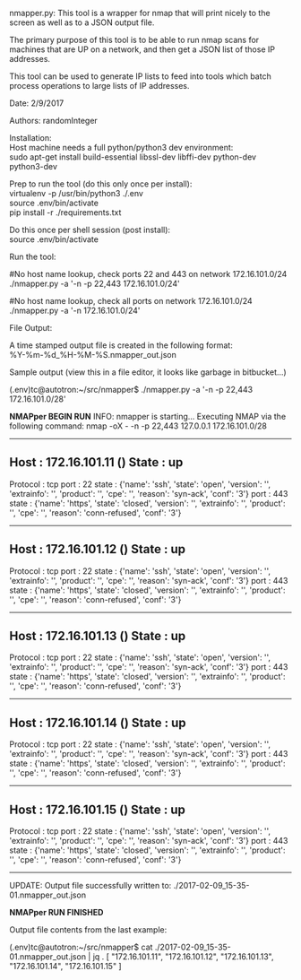 nmapper.py:  This tool is a wrapper for nmap that will print nicely to the screen
as well as to a JSON output file.

The primary purpose of this tool is to be able to run nmap scans for machines
that are UP on a network, and then get a JSON list of those IP addresses.

This tool can be used to generate IP lists to feed into tools which batch process operations to large lists of IP addresses.

Date:  2/9/2017

Authors:  randomInteger


Installation:    
Host machine needs a full python/python3 dev environment:    
sudo apt-get install build-essential libssl-dev libffi-dev python-dev python3-dev

Prep to run the tool (do this only once per install):    
virtualenv -p /usr/bin/python3 ./.env    
source .env/bin/activate    
pip install -r ./requirements.txt    


Do this once per shell session (post install):    
source .env/bin/activate    

Run the tool:    

#No host name lookup, check ports 22 and 443 on network 172.16.101.0/24
./nmapper.py -a '-n -p 22,443 172.16.101.0/24'

#No host name lookup, check all ports on network 172.16.101.0/24
./nmapper.py -a '-n 172.16.101.0/24'

File Output:

A time stamped output file is created in the following format:  
%Y-%m-%d_%H-%M-%S.nmapper_out.json

Sample output (view this in a file editor, it looks like garbage in bitbucket...)

(.env)tc@autotron:~/src/nmapper$ ./nmapper.py -a '-n -p 22,443 172.16.101.0/28'

**********NMAPper BEGIN RUN**********
INFO: nmapper is starting...
Executing NMAP via the following command: nmap -oX - -n -p 22,443 127.0.0.1 172.16.101.0/28
****************************************************************
Host : 172.16.101.11 ()
State : up
----------
Protocol : tcp
port : 22	state : {'name': 'ssh', 'state': 'open', 'version': '', 'extrainfo': '', 'product': '', 'cpe': '', 'reason': 'syn-ack', 'conf': '3'}
port : 443	state : {'name': 'https', 'state': 'closed', 'version': '', 'extrainfo': '', 'product': '', 'cpe': '', 'reason': 'conn-refused', 'conf': '3'}
****************************************************************
Host : 172.16.101.12 ()
State : up
----------
Protocol : tcp
port : 22	state : {'name': 'ssh', 'state': 'open', 'version': '', 'extrainfo': '', 'product': '', 'cpe': '', 'reason': 'syn-ack', 'conf': '3'}
port : 443	state : {'name': 'https', 'state': 'closed', 'version': '', 'extrainfo': '', 'product': '', 'cpe': '', 'reason': 'conn-refused', 'conf': '3'}
****************************************************************
Host : 172.16.101.13 ()
State : up
----------
Protocol : tcp
port : 22	state : {'name': 'ssh', 'state': 'open', 'version': '', 'extrainfo': '', 'product': '', 'cpe': '', 'reason': 'syn-ack', 'conf': '3'}
port : 443	state : {'name': 'https', 'state': 'closed', 'version': '', 'extrainfo': '', 'product': '', 'cpe': '', 'reason': 'conn-refused', 'conf': '3'}
****************************************************************
Host : 172.16.101.14 ()
State : up
----------
Protocol : tcp
port : 22	state : {'name': 'ssh', 'state': 'open', 'version': '', 'extrainfo': '', 'product': '', 'cpe': '', 'reason': 'syn-ack', 'conf': '3'}
port : 443	state : {'name': 'https', 'state': 'closed', 'version': '', 'extrainfo': '', 'product': '', 'cpe': '', 'reason': 'conn-refused', 'conf': '3'}
****************************************************************
Host : 172.16.101.15 ()
State : up
----------
Protocol : tcp
port : 22	state : {'name': 'ssh', 'state': 'open', 'version': '', 'extrainfo': '', 'product': '', 'cpe': '', 'reason': 'syn-ack', 'conf': '3'}
port : 443	state : {'name': 'https', 'state': 'closed', 'version': '', 'extrainfo': '', 'product': '', 'cpe': '', 'reason': 'conn-refused', 'conf': '3'}
****************************************************************
UPDATE:  Output file successfully written to: ./2017-02-09_15-35-01.nmapper_out.json

**********NMAPper RUN FINISHED**********

Output file contents from the last example:

(.env)tc@autotron:~/src/nmapper$ cat ./2017-02-09_15-35-01.nmapper_out.json | jq .
[
  "172.16.101.11",
  "172.16.101.12",
  "172.16.101.13",
  "172.16.101.14",
  "172.16.101.15"
]

